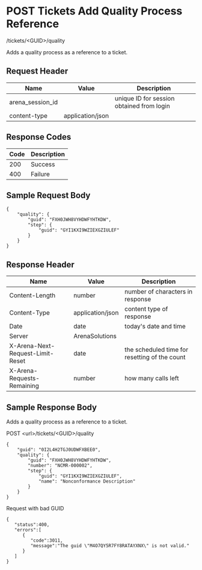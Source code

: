 # POST Tickets Add Quality Process Reference


/tickets/&lt;GUID&gt;/quality

Adds a quality process as a reference to a ticket.

## Request Header

| Name | Value | Description |
|  --- |  --- |  --- | 
| arena_session_id |   | unique ID for session obtained from login |
| content\-type | application/json |   |

## Response Codes

| Code | Description |
|  --- |  --- | 
| 200 | Success |
| 400 | Failure |

## Sample Request Body
```
{
    "quality": {
        "guid": "FXH0JWH8VYHDWFYHTKDW",
        "step": {
            "guid": "GYI1KXI9WZIEXGZIULEF"
        }
    }
}
```
## Response Header

| Name | Value | Description |
|  --- |  --- |  --- | 
| Content\-Length | number | number of characters in response |
| Content\-Type | application/json | content type of response |
| Date | date | today's date and time |
| Server | ArenaSolutions |   |
| X\-Arena\-Next\-Request\-Limit\-Reset  | date | the scheduled time for resetting of the count |
| X\-Arena\-Requests\-Remaining  | number | how many calls left |

## Sample Response Body
Adds a quality process as a reference to a ticket.



POST &lt;url&gt;/tickets/&lt;GUID&gt;/quality

```
{
    "guid": "0I2L4H2TGJ0UDWFXBEE0",
    "quality": {
        "guid": "FXH0JWH8VYHDWFYHTKDW",
        "number": "NCMR-000002",
        "step": {
            "guid": "GYI1KXI9WZIEXGZIULEF",
            "name": "Nonconformance Description"
        }
    }
}
```
Request with bad GUID

```
{  
   "status":400,
   "errors":[  
      {  
         "code":3011,
         "message":"The guid \"M4O7QY5R7FY8RATAYXNX\" is not valid."
      }
   ]
}
```
